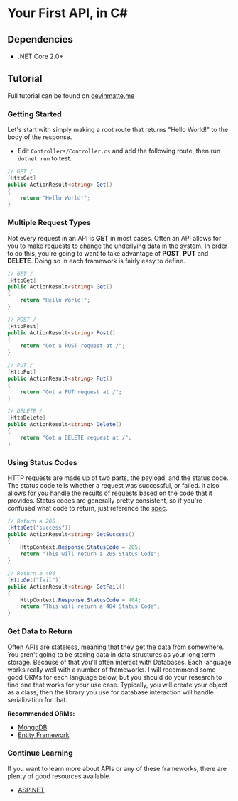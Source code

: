 Your First API, in C#
======================

Dependencies
------------

- .NET Core 2.0+

Tutorial
--------

Full tutorial can be found on [devinmatte.me](https://devinmatte.me/tutorial/2018/02/24/intro-to-apis/)


### Getting Started

Let's start with simply making a root route that returns "Hello World!" to the body of the response.

<ul>
<li>Edit <code>Controllers/Controller.cs</code> and add the following route, then run <code>dotnet run</code> to test.</li>
</ul>

```csharp
// GET /
[HttpGet]
public ActionResult<string> Get()
{
    return "Hello World!";
}
```

### Multiple Request Types

Not every request in an API is **GET** in most cases. Often an API allows for you to make requests to change the underlying data in the system. In order to do this, you're going to want to take advantage of **POST**, **PUT** and **DELETE**. Doing so in each framework is fairly easy to define.

```csharp
// GET /
[HttpGet]
public ActionResult<string> Get()
{
    return "Hello World!";
}

// POST /
[HttpPost]
public ActionResult<string> Post()
{
    return "Got a POST request at /";
}

// PUT /
[HttpPut]
public ActionResult<string> Put()
{
    return "Got a PUT request at /";
}

// DELETE /
[HttpDelete]
public ActionResult<string> Delete()
{
    return "Got a DELETE request at /";
}
```

### Using Status Codes

HTTP requests are made up of two parts, the payload, and the status code. The status code tells whether a request was successful, or failed. It also allows for you handle the results of requests based on the code that it provides. Status codes are generally pretty consistent, so if you're confused what code to return, just reference the [spec](https://developer.mozilla.org/en-US/docs/Web/HTTP/Status).

```csharp
// Return a 205
[HttpGet("success")]
public ActionResult<string> GetSuccess()
{
    HttpContext.Response.StatusCode = 205;
    return "This will return a 205 Status Code";
}

// Return a 404
[HttpGet("fail")]
public ActionResult<string> GetFail()
{
    HttpContext.Response.StatusCode = 404;
    return "This will return a 404 Status Code";
}
```

### Get Data to Return

Often APIs are stateless, meaning that they get the data from somewhere. You aren't going to be storing data in data structures as your long term storage. Because of that you'll often interact with Databases. Each language works really well with a number of frameworks. I will recommend some good ORMs for each language below, but you should do your research to find one that works for your use case.
Typically, you will create your object as a class, then the library you use for database interaction will handle serialization for that.

<b>Recommended ORMs:</b>
<ul>
<li><a href="https://docs.mongodb.com/ecosystem/drivers/csharp/">MongoDB</a></li>
<li><a href="https://docs.microsoft.com/en-us/aspnet/entity-framework">Entity Framework</a></li>
</ul>

### Continue Learning

If you want to learn more about APIs or any of these frameworks, there are plenty of good resources available.

- [ASP.NET](https://docs.microsoft.com/en-us/aspnet/core/)

